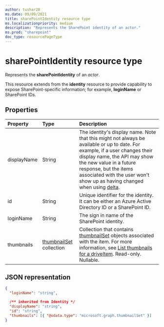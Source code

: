 ```yaml
---
author: tushar20
ms.date: 09/09/2021
title: sharePointIdentity resource type
ms.localizationpriority: medium
description: "Represents the SharePoint identity of an actor."
ms.prod: "sharepoint"
doc_type: resourcePageType
---
```


# sharePointIdentity resource type

Represents the **sharePointIdentity** of an _actor_.

This resource extends from the **identity** resource to provide capability to expose SharePoint-specific information; for example, **loginName** or SharePoint IDs.

## Properties

| Property         | Type                        | Description |
|:------------     |:----------------------------|:--------------------------------- |
| displayName      | String                      | The identity's display name. Note that this might not always be available or up to date. For example, if a user changes their display name, the API may show the new value in a future response, but the items associated with the user won't show up as having changed when using [delta](../api/driveitem-delta.md). |
| id               | String                      | Unique identifier for the identity. It can be either an Azure Active Directory ID or a SharePoint ID. |
| loginName        | String                      | The sign in name of the SharePoint identity. |
| thumbnails       | [thumbnailSet][] collection | Collection that contains [thumbnailSet][] objects associated with the item. For more information, see [List thumbnails for a driveItem][]. Read-only. Nullable. |

## JSON representation

<!-- { "blockType": "resource", "@odata.type": "microsoft.graph.sharePointIdentity",
  "openType": true,
  "optionalProperties": ["displayName", "thumbnails"]
} -->

```json
{
  "loginName": "string",

  /** inherited from Identity */
  "displayName": "string",
  "id": "string",
  "thumbnails": [{ "@odata.type": "microsoft.graph.thumbnailSet" }]
}
```

[thumbnailSet]: thumbnailset.md
[List thumbnails for a driveItem]: ../api/driveitem-list-thumbnails.md

<!-- {
  "type": "#page.annotation",
  "description": "SharePoint Identity contains information about an app, user, or group.",
  "keywords": "sharePointIdentity, loginName, sharePointId, owner, modifier, app, user, group",
  "section": "documentation",
  "tocPath": "Resources/SharePointIdentity"
} -->

